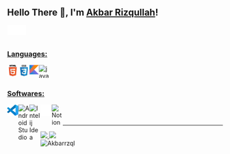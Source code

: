 ## Hello There 👋, I'm <a href="https://github.com/Akbarrzql" target="_blank">Akbar Rizqullah</a>!

<a href="https://twitter.com/akbarrzql8" target="_blank"><img align="left" alt="akbarrzql8 | Twitter" width="22px" src="https://github.com/Aakarsh-B/trying-repos/blob/master/twitter.svg" />
<a href="https://www.instagram.com/akbarrzql/" target="_blank"><img align="left" alt="akbarrzql | Instagram" width="22px" src="https://github.com/Aakarsh-B/trying-repos/blob/master/insta.svg" />

<br />
<br />

### Languages:

<img align="left" alt="HTML5" width="26px" src="https://raw.githubusercontent.com/github/explore/80688e429a7d4ef2fca1e82350fe8e3517d3494d/topics/html/html.png" />
<img align="left" alt="CSS3" width="26px" src="https://raw.githubusercontent.com/github/explore/80688e429a7d4ef2fca1e82350fe8e3517d3494d/topics/css/css.png" />
<img align="left" alt="kotlin" width="22px" src="https://raw.githubusercontent.com/github/explore/80688e429a7d4ef2fca1e82350fe8e3517d3494d/topics/kotlin/kotlin.png" />
<img align="left" alt="java" width="26px" height="30" src="https://cdn.freebiesupply.com/logos/large/2x/java-logo-png-transparent.png" />

<br />
<br />
  
### Softwares:

<img align="left" alt="Visual Studio Code" width="26px" src="https://raw.githubusercontent.com/github/explore/80688e429a7d4ef2fca1e82350fe8e3517d3494d/topics/visual-studio-code/visual-studio-code.png" />
<img align="left" alt="Android Studio" width="26px" src="https://encrypted-tbn0.gstatic.com/images?q=tbn:ANd9GcQ1TWXeRF1b29BsjyfAfvSFw3Wqkgi_eiZUAg&usqp=CAU" />
<img align="left" alt="Intelij Idea" width="26px" src="https://cdn.freebiesupply.com/logos/large/2x/intellij-idea-1-logo-png-transparent.png" />
<img align="left" alt="GitHub" width="26px" src="https://github.com/Aakarsh-B/trying-repos/blob/master/github.svg" />
<img align="left" alt="Notion" width="26px" src="https://toppng.com/uploads/preview/notion-logo-11609370405b4cvyz4wit.png" />
<br />
<br />

---

<a href="https://github.com/Akbarrzql">
  <img height="180em" src="https://github-readme-stats.vercel.app/api?username=Akbarrzql&show_icons=true&theme=radical" />
  <img height="180em" src="https://github-readme-stats-eight-theta.vercel.app/api/top-langs/?username=Akbarrzql&theme=radical&layout=compact&exclude_lang=java+r" />
</a>
<br>
  <img src="https://komarev.com/ghpvc/?username=Akbarrzql&label=Profile%20views&color=0e75b6&style=flat" alt="Akbarrzql" />
